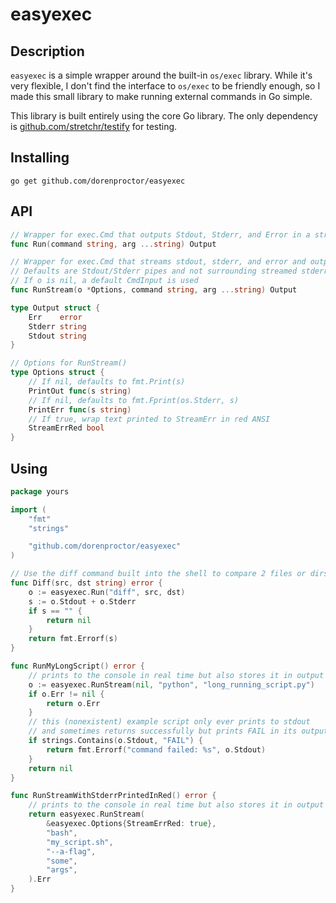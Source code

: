 # easyexec

## Description

`easyexec` is a simple wrapper around the built-in `os/exec` library. While it's very flexible, I don't find the interface to `os/exec` to be friendly enough, so I made this small library to make running external commands in Go simple.

This library is built entirely using the core Go library. The only dependency is [github.com/stretchr/testify](https://github.com/stretchr/testify) for testing.

## Installing

`go get github.com/dorenproctor/easyexec`

## API

```go
// Wrapper for exec.Cmd that outputs Stdout, Stderr, and Error in a struct
func Run(command string, arg ...string) Output

// Wrapper for exec.Cmd that streams stdout, stderr, and error and outputs them in a struct
// Defaults are Stdout/Stderr pipes and not surrounding streamed stderr in red ANSI.
// If o is nil, a default CmdInput is used
func RunStream(o *Options, command string, arg ...string) Output

type Output struct {
    Err    error
    Stderr string
    Stdout string
}

// Options for RunStream()
type Options struct {
    // If nil, defaults to fmt.Print(s)
    PrintOut func(s string)
    // If nil, defaults to fmt.Fprint(os.Stderr, s)
    PrintErr func(s string)
    // If true, wrap text printed to StreamErr in red ANSI
    StreamErrRed bool
}
```


## Using

```go
package yours

import (
    "fmt"
    "strings"

    "github.com/dorenproctor/easyexec"
)

// Use the diff command built into the shell to compare 2 files or dirs
func Diff(src, dst string) error {
    o := easyexec.Run("diff", src, dst)
    s := o.Stdout + o.Stderr
    if s == "" {
        return nil
    }
    return fmt.Errorf(s)
}

func RunMyLongScript() error {
    // prints to the console in real time but also stores it in output
    o := easyexec.RunStream(nil, "python", "long_running_script.py")
    if o.Err != nil {
        return o.Err
    }
    // this (nonexistent) example script only ever prints to stdout
    // and sometimes returns successfully but prints FAIL in its output
    if strings.Contains(o.Stdout, "FAIL") {
        return fmt.Errorf("command failed: %s", o.Stdout)
    }
    return nil
}

func RunStreamWithStderrPrintedInRed() error {
    // prints to the console in real time but also stores it in output
    return easyexec.RunStream(
        &easyexec.Options{StreamErrRed: true},
        "bash",
        "my_script.sh",
        "--a-flag",
        "some",
        "args",
    ).Err
}

```